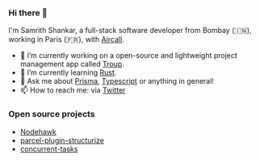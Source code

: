 ### Hi there 👋

I'm Samrith Shankar, a full-stack software developer from Bombay (🇮🇳), working in Paris (🇫🇷), with [Aircall](https://aircall.io).

- 🔭 I’m currently working on a open-source and lightweight project management app called [Troup](https://github.com/troup-io).
- 🌱 I’m currently learning [Rust](https://rust-lang.org/).
- 💬 Ask me about [Prisma](https://prisma.io), [Typescript](https://typescriptlang.org/) or anything in general!
- 📫 How to reach me: via [Twitter](https://twitter.com/tueieo)

### Open source projects
- [Nodehawk](https://github.com/samrith-s/nodehawk)
- [parcel-plugin-structurize](https://github.com/samrith-s/parcel-plugin-structurize)
- [concurrent-tasks](https://github.com/samrith-s/concurrent-tasks)
